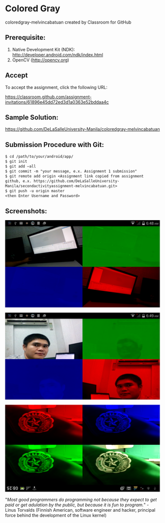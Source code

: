 # Colored Gray

coloredgray-melvincabatuan created by Classroom for GitHub

## Prerequisite:

1. Native Development Kit (NDK): http://developer.android.com/ndk/index.html 
2. OpenCV (http://opencv.org)

## Accept

To accept the assignment, click the following URL:

https://classroom.github.com/assignment-invitations/61896e45dd72ed3d1a0363e52bddaa4c

## Sample Solution:

https://github.com/DeLaSalleUniversity-Manila/coloredgray-melvincabatuan

## Submission Procedure with Git: 

```shell
$ cd /path/to/your/android/app/
$ git init
$ git add –all
$ git commit -m "your message, e.x. Assignment 1 submission"
$ git remote add origin <Assignment link copied from assignment github, e.x. https://github.com/DeLaSalleUniversity-Manila/secondactivityassignment-melvincabatuan.git>
$ git push -u origin master
<then Enter Username and Password>
```


## Screenshots:

![alt tag](https://github.com/DeLaSalleUniversity-Manila/coloredgray-melvincabatuan/blob/master/device-2015-11-10-064456.png)

![alt tag](https://github.com/DeLaSalleUniversity-Manila/coloredgray-melvincabatuan/blob/master/device-2015-11-10-064557.png)

![alt tag](https://github.com/DeLaSalleUniversity-Manila/coloredgray-melvincabatuan/blob/master/rgb-2015-07-24-082403.png)

"*Most good programmers do programming not because they expect to get paid or get adulation by the public, but because it is fun to program.*" - Linus Torvalds (Finnish American, software engineer and hacker, principal force behind the development of the Linux kernel)
